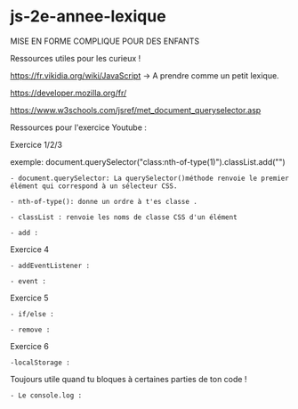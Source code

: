 # js-2e-annee-lexique

MISE EN FORME COMPLIQUE POUR DES ENFANTS





Ressources utiles  pour les curieux !  


https://fr.vikidia.org/wiki/JavaScript  ->  A prendre comme un petit lexique.  

https://developer.mozilla.org/fr/

https://www.w3schools.com/jsref/met_document_queryselector.asp




Ressources pour l'exercice Youtube :


Exercice 1/2/3

exemple: document.querySelector("class:nth-of-type(1)").classList.add("")

    - document.querySelector: La querySelector()méthode renvoie le premier élément qui correspond à un sélecteur CSS.

    - nth-of-type(): donne un ordre à t'es classe .

    - classList : renvoie les noms de classe CSS d'un élément
    
    - add :
    
    
    
    
    
Exercice 4


    - addEventListener :
    
    - event :
    
    
Exercice 5

    - if/else :
    
    - remove : 
    
    
    
 Exercice 6
    
    -localStorage :  




Toujours utile quand tu bloques à certaines parties de ton code !

    - Le console.log :
    
